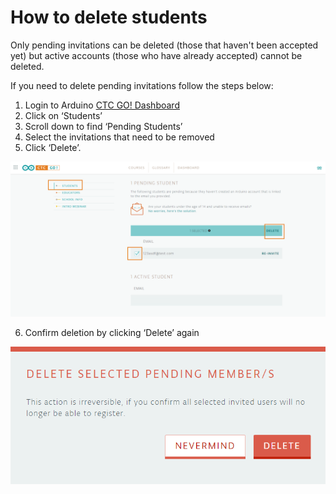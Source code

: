 # How to delete students

Only pending invitations can be deleted (those that haven't been accepted yet) but active accounts (those who have already accepted) cannot be deleted.

If you need to delete pending invitations follow the steps below:

1. Login to Arduino [CTC GO! Dashboard](https://create.arduino.cc/ctc-go/)
2. Click on ‘Students’
3. Scroll down to find ‘Pending Students’
4. Select the invitations that need to be removed
5. Click ‘Delete’.

![Example location](/assets/img/education/CTCgo_delete1.png)

6. Confirm deletion by clicking ‘Delete’ again

![Example location](/assets/img/education/CTCgo_delete2.png)

